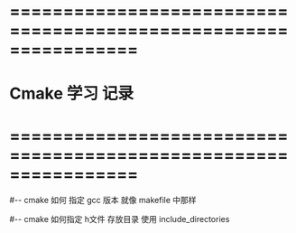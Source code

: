 

# ================================================================ #
#                     Cmake 学习 记录
# ================================================================ #


#-- cmake 如何 指定 gcc 版本
    就像 makefile 中那样

#-- cmake 如何指定 h文件 存放目录
    使用 include_directories 
    





